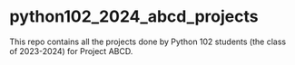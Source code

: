 # python102_2024_abcd_projects
This repo contains all the projects done by Python 102 students (the class of 2023-2024) for Project ABCD.

